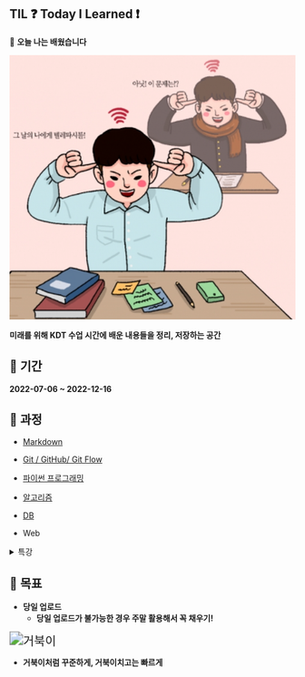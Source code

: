 ## TIL ❓ **Today I Learned** ❗

📝 **오늘 나는 배웠습니다**

![공부](README.assets/공부.PNG)

**미래를 위해 KDT 수업 시간에 배운 내용들을 정리, 저장하는 공간**

## 📅 기간

**2022-07-06 ~ 2022-12-16**

## 🏫 과정

- [Markdown](https://github.com/9776mk/TIL/blob/master/MARKDOWN)

- [Git / GitHub/ Git Flow](https://github.com/9776mk/TIL/blob/master/Git)

- [파이썬 프로그래밍](https://github.com/9776mk/TIL/tree/master/Python)

- [알고리즘](https://github.com/9776mk/TIL/tree/master/Algorithm)

- [DB](https://github.com/9776mk/TIL/tree/master/DB)

- Web

<details> 
  <summary>
  특강
  </summary> 
  <A href = "https://github.com/9776mk/TIL/blob/master/%ED%8A%B9%EA%B0%95/1%EC%A3%BC%EC%B0%A8_%EC%8B%9C%EC%9E%A5%26%ED%8A%B8%EB%A0%8C%EB%93%9C_%EB%B6%84%EC%84%9D.md" > 1주차 </A>
  </details>

## 🚩 목표

- **당일 업로드**
  - **당일 업로드가 불가능한 경우 주말 활용해서 꼭 채우기!**

<img src="README.assets/거북이.gif" alt="거북이" style="zoom:150%;" />

- **거북이처럼 꾸준하게, 거북이치고는 빠르게**
